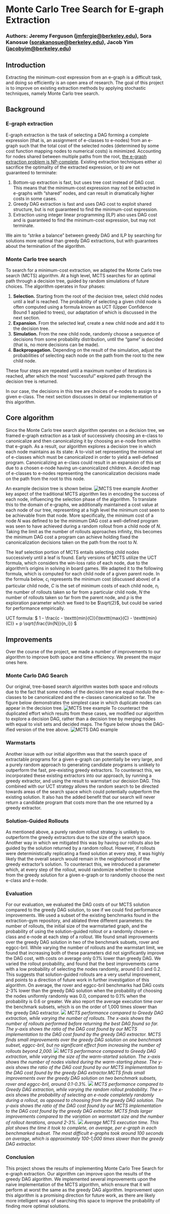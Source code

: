 # Monte Carlo Tree Search for E-graph Extraction

### Authors: Jeremy Ferguson (jmfergie@berkeley.edu), Sora Kanosue (sorakanosue@berkeley.edu), Jacob Yim (jacobyim@berkeley.edu)
## Introduction
Extracting the minimum-cost expression from an e-graph is a difficult task, and doing so efficiently is an open area of research. The goal of this project is to improve on existing extraction methods by applying stochastic techniques, namely Monte Carlo tree search.
## Background
### E-graph extraction
E-graph extraction is the task of selecting a DAG forming a complete expression (that is, an assignment of e-classes to e-nodes) from an e-graph such that the total cost of the selected nodes (determined by some cost function mapping nodes to numerical costs) is minimized. Accounting for nodes shared between multiple paths from the root, [the e-graph extraction problem is NP-complete](https://effect.systems/blog/egraph-extraction.html). Existing extraction techniques either a) sacrifice the optimality of the extracted expression, or b) are not guaranteed to terminate:

1. Bottom-up extraction is fast, but uses tree cost instead of DAG cost. This means that the minimum-cost expression may not be extracted in e-graphs with “shared” nodes, and can result in dramatically higher costs in some cases.
2. Greedy DAG extraction is fast and uses DAG cost to exploit shared structure, but is not guaranteed to find the minimum-cost expression.
3. Extraction using integer linear programming (ILP) also uses DAG cost and is guaranteed to find the minimum-cost expression, but may not terminate.

We aim to “strike a balance” between greedy DAG and ILP by searching for solutions more optimal than greedy DAG extractions, but with guarantees about the termination of the algorithm.
### Monte Carlo tree search
To search for a minimum-cost extraction, we adapted the Monte Carlo tree search (MCTS) algorithm. At a high level, MCTS searches for an optimal path through a decision tree, guided by random simulations of future choices. The algorithm operates in four phases:
1. **Selection.** Starting from the root of the decision tree, select child nodes until a leaf is reached. The probability of selecting a given child node is often computed using a formula known as UCT (Upper Confidence Bound 1 applied to trees), our adaptation of which is discussed in the next section.
2. **Expansion.** From the selected leaf, create a new child node and add it to the decision tree.
3. **Simulation.** From the new child node, randomly choose a sequence of decisions from some probability distribution, until the “game” is decided (that is, no more decisions can be made).
4. **Backpropagation.** Depending on the result of the simulation, adjust the probabilities of selecting each node on the path from the root to the new child node.

These four steps are repeated until a maximum number of iterations is reached, after which the most “successful” explored path through the decision tree is returned.

In our case, the decisions in this tree are choices of e-nodes to assign to a given e-class. The next section discusses in detail our implementation of this algorithm.
## Core algorithm
Since the Monte Carlo tree search algorithm operates on a decision tree, we framed e-graph extraction as a task of successively choosing an e-class to canonicalize and then canonicalizing it by choosing an e-node from within that e-graph. As a result, our algorithm explores a decision tree in which each node maintains as its state:
A to-visit set representing the minimal set of e-classes which must be canonicalized in order to yield a well-defined program. Canonicalizing an e-class could result in an expansion of this set due to a chosen e-node having un-canonicalized children.
A decided map of e-classes to e-nodes representing the canonicalization decisions made on the path from the root to this node.

An example decision tree is shown below. 
![MCTS tree example](mcts-diagram-1.png)
Another key aspect of the traditional MCTS algorithm lies in encoding the success of each node, influencing the selection phase of the algorithm. To translate this to the domain of e-graphs, we additionally maintained a cost value at each node of our tree, representing at a high level the minimum cost seen to be achievable from that node. More specifically, the minimum cost of a node $N$ was defined to be the minimum DAG cost a well-defined program was seen to have achieved during a random rollout from a child node of $N$. Taking the limit as the number of rollouts approaches infinity, this becomes the minimum DAG cost a program can achieve holding fixed the canonicalization decisions taken on the path from the root to $N$.

The leaf selection portion of MCTS entails selecting child nodes successively until a leaf is found. Early versions of MCTS utilize the UCT formula,  which considers the win-loss ratio of each node, due to the algorithm’s origins in solving in board games. We adapted it to the following formula, which is computed for each child node of a given parent node. In the formula below, $c_i$ represents the minimum cost (discussed above) of a particular child node, $C$ is the set of minimum costs of each child node, $n_i$ the number of rollouts taken so far from a particular child node, $N$ the number of rollouts taken so far from the parent node, and $p$ is the exploration parameter which we fixed to be $\sqrt{2}$, but could be varied for performance empirically. 

UCT formula:
$
1 - \frac{c - \texttt{min}(C)}{\texttt{max}(C) - \texttt{min}(C)} + p \sqrt{\frac{\ln{N}}{n_i}}
$
## Improvements
Over the course of the project, we made a number of improvements to our algorithm to improve both space and time efficiency. We present the major ones here.
### Monte Carlo DAG Search
Our original, tree-based search algorithm wastes both space and rollouts due to the fact that some nodes of the decision tree are equal modulo the e-classes to be canonicalized and the e-classes canonicalized so far. The figure below demonstrates the simplest case in which duplicate nodes can appear in the decision tree. 
![MCTS tree example](mcts-diagram-2.png)
To counteract the duplicated effort which results from these cases, we modified our algorithm to explore a decision DAG, rather than a decision tree by merging nodes with equal to visit sets and decided maps. The figure below shows the DAG-ified version of the tree above.
![MCTS DAG example](mcts-diagram-3.png)
### Warmstarts
Another issue with our initial algorithm was that the search space of extractable programs for a given e-graph can potentially be very large, and a purely random approach to generating candidate programs is unlikely to outperform the fast, pre-existing greedy extractors. To counteract this, we incorporated these existing extractors into our approach, by running a greedy extractor, and using the result to warmstart our decision DAG. This combined with our UCT strategy allows the random search to be directed towards areas of the search space which could potentially outperform the existing solution. It also has the added benefit that our search will never return a candidate program that costs more than the one returned by a greedy extractor.
### Solution-Guided Rollouts
As mentioned above, a purely random rollout strategy is unlikely to outperform the greedy extractors due to the size of the search space. Another way in which we mitigated this was by having our rollouts also be guided by the solution returned by a random rollout. However, if rollouts were deterministically replicating a fixed solution at every step, it was highly likely that the overall search would remain in the neighborhood of the greedy extractor’s solution. To counteract this, we introduced a parameter which, at every step of the rollout, would randomize whether to choose from the greedy solution for a given e-graph or to randomly choose the next e-class and e-node.
### Evaluation
For our evaluation, we evaluated the DAG costs of our MCTS solution compared to the greedy DAG solution, to see if we could find performance improvements. We used a subset of the existing benchmarks found in the extraction-gym repository, and ablated three different parameters: the number of rollouts, the initial size of the warmstarted graph, and the probability of using the solution-guided rollout or a randomly chosen e-class and e-node at each step of a rollout. We found small improvements over the greedy DAG solution in two of the benchmark subsets, rover and eggcc-bril. While varying the number of rollouts and the warmstart limit, we found that increasing both of these parameters did not significantly improve the DAG cost, with costs on average only 0.1% lower than greedy DAG. We varied the rollout probability, and found that the best improvements came with a low probability of selecting the nodes randomly, around 0.0 and 0.2. This suggests that solution-guided rollouts are a very useful improvement, and points to a direction of future work in further investigation of this algorithm. On average, the rover and eggcc-bril benchmarks had DAG costs 2-3% lower than the greedy DAG solution when the probability of choosing the nodes uniformly randomly was 0.0, compared to 0.1% when the probability is 0.6 or greater. We also report the average execution time over the benchmark subsets, which is on the order of 1,000 times slower than the greedy DAG extractor.
![](mcts-num-iters.png)
*MCTS performance compared to Greedy DAG extraction, while varying the number of rollouts. The x-axis shows the number of rollouts performed before returning the best DAG found so far. The y-axis shows the ratio of the DAG cost found by our MCTS implementation to the DAG cost found by the greedy DAG extractor. MCTS finds small improvements over the greedy DAG solution on one benchmark subset, eggcc-bril, but no significant effect from increasing the number of rollouts beyond 2,000.*
![](mcts-warmstart.png)
*MCTS performance compared to Greedy DAG extraction, while varying the size of the warm-started solution. The x-axis shows the number of nodes visited during the warm-starting phase. The y-axis shows the ratio of the DAG cost found by our MCTS implementation to the DAG cost found by the greedy DAG extractor.MCTS finds small improvements over the greedy DAG solution on two benchmark subsets, rover and eggcc-bril, around 0.1-0.3%.*
![](warmstart-rollout-prob.png)
*MCTS performance compared to Greedy DAG extraction, while varying the random rollout probability. The x-axis shows the probability of selecting an e-node completely randomly during a rollout, as opposed to choosing from the greedy DAG solution. The y-axis shows the ratio of the DAG cost found by our MCTS implementation to the DAG cost found by the greedy DAG extractor. MCTS finds larger improvements compared to the variation on warmstart size and the number of rollout iterations, around 2-3%.*
![](mcts-time.png)
*Average MCTS execution time. This plot shows the time it took to complete, on average, per e-graph in each benchmarked subset. The most difficult e-graphs took around 100 seconds on average, which is approximately 100-1,000 times slower than the greedy DAG extractor.*
### Conclusion 
This project shows the results of implementing Monte Carlo Tree Search for e-graph extraction. Our algorithm can improve upon the results of the greedy DAG algorithm. We implemented several improvements upon the naive implementation of the MCTS algorithm, which ensure that it will perform at worst the same as the greedy DAG algorithm. Improvement upon this algorithm is a promising direction for future work, as there are likely more intelligent ways of searching this space to improve the probability of finding more optimal solutions.

